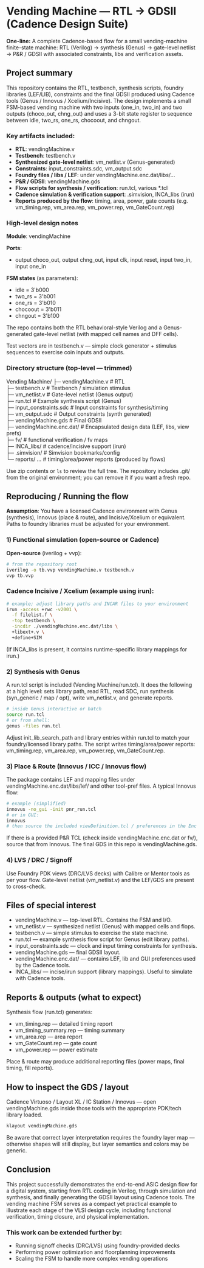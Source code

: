 # Vending Machine — RTL → GDSII (Cadence Design Suite)

**One-line:** A complete Cadence-based flow for a small vending-machine finite-state machine: RTL (Verilog) → synthesis (Genus) → gate-level netlist → P&R / GDSII with associated constraints, libs and verification assets.

## Project summary

This repository contains the RTL, testbench, synthesis scripts, foundry libraries (LEF/LIB), constraints and the final GDSII produced using Cadence tools (Genus / Innovus / Xcelium/Incisive). The design implements a small FSM-based vending machine with two inputs (one_in, two_in) and two outputs (choco_out, chng_out) and uses a 3-bit state register to sequence between idle, two_rs, one_rs, chocoout, and chngout.

### Key artifacts included:

- **RTL**: vendingMachine.v
- **Testbench**: testbench.v
- **Synthesized gate-level netlist**: vm_netlist.v (Genus-generated)
- **Constraints**: input_constraints.sdc, vm_output.sdc
- **Foundry files / libs / LEF**: under vendingMachine.enc.dat/libs/...
- **P&R / GDSII**: vendingMachine.gds
- **Flow scripts for synthesis / verification**: run.tcl, various *.tcl
- **Cadence simulation & verification support**: .simvision, INCA_libs (irun)
- **Reports produced by the flow**: timing, area, power, gate counts (e.g. vm_timing.rep, vm_area.rep, vm_power.rep, vm_GateCount.rep)

### High-level design notes

**Module**: vendingMachine

**Ports**:
- output choco_out, output chng_out, input clk, input reset, input two_in, input one_in

**FSM states** (as parameters):
- idle = 3'b000
- two_rs = 3'b001
- one_rs = 3'b010
- chocoout = 3'b011
- chngout = 3'b100

The repo contains both the RTL behavioral-style Verilog and a Genus-generated gate-level netlist (with mapped cell names and DFF cells).

Test vectors are in testbench.v — simple clock generator + stimulus sequences to exercise coin inputs and outputs.

### Directory structure (top-level — trimmed)
Vending Machine/
├─ vendingMachine.v # RTL  
├─ testbench.v # Testbench / simulation stimulus  
├─ vm_netlist.v # Gate-level netlist (Genus output)  
├─ run.tcl # Example synthesis script (Genus)  
├─ input_constraints.sdc # Input constraints for synthesis/timing  
├─ vm_output.sdc # Output constraints (synth generated)  
├─ vendingMachine.gds # Final GDSII  
├─ vendingMachine.enc.dat/ # Encapsulated design data (LEF, libs, view prefs)  
├─ fv/ # functional verification / fv maps  
├─ INCA_libs/ # cadence/incisive support (irun)  
├─ .simvision/ # Simvision bookmarks/config  
└─ reports/ ... # timing/area/power reports (produced by flows)  


Use zip contents or `ls` to review the full tree. The repository includes .git/ from the original environment; you can remove it if you want a fresh repo.

## Reproducing / Running the flow

**Assumption**: You have a licensed Cadence environment with Genus (synthesis), Innovus (place & route), and Incisive/Xcelium or equivalent. Paths to foundry libraries must be adjusted for your environment.

### 1) Functional simulation (open-source or Cadence)

**Open-source** (iverilog + vvp):

```sh
# from the repository root
iverilog -o tb.vvp vendingMachine.v testbench.v
vvp tb.vvp
```

### Cadence Incisive / Xcelium (example using irun):

```sh
# example; adjust library paths and INCAR files to your environment
irun -access +rwc -v2001 \
  -f filelist.f \
  -top testbench \
  -incdir ./vendingMachine.enc.dat/libs \
  +libext+.v \
  +define+SIM
```
(If INCA_libs is present, it contains runtime-specific library mappings for irun.)

### 2) Synthesis with Genus

A run.tcl script is included (Vending Machine/run.tcl). It does the following at a high level: sets library path, read RTL, read SDC, run synthesis (syn_generic / map / opt), write vm_netlist.v, and generate reports.

```sh
# inside Genus interactive or batch
source run.tcl
# or from shell:
genus -files run.tcl
```

Adjust init_lib_search_path and library entries within run.tcl to match your foundry/licensed library paths. The script writes timing/area/power reports: vm_timing.rep, vm_area.rep, vm_power.rep, vm_GateCount.rep.

### 3) Place & Route (Innovus / ICC / Innovus flow)

The package contains LEF and mapping files under vendingMachine.enc.dat/libs/lef/ and other tool-pref files. A typical Innovus flow:

```sh
# example (simplified)
innovus -no_gui -init pnr_run.tcl
# or in GUI:
innovus
# then source the included viewDefinition.tcl / preferences in the Enc data
```

If there is a provided P&R TCL (check inside vendingMachine.enc.dat or fv/), source that from Innovus. The final GDS in this repo is vendingMachine.gds.

### 4) LVS / DRC / Signoff

Use Foundry PDK views (DRC/LVS decks) with Calibre or Mentor tools as per your flow.
Gate-level netlist (vm_netlist.v) and the LEF/GDS are present to cross-check.

## Files of special interest

- vendingMachine.v — top-level RTL. Contains the FSM and I/O.
- vm_netlist.v — synthesized netlist (Genus) with mapped cells and flops.
- testbench.v — simple stimulus to exercise the state machine.
- run.tcl — example synthesis flow script for Genus (edit library paths).
- input_constraints.sdc — clock and input timing constraints for synthesis.
- vendingMachine.gds — final GDSII layout.
- vendingMachine.enc.dat/ — contains LEF, lib and GUI preferences used by the Cadence tools.
- INCA_libs/ — incise/irun support (library mappings). Useful to simulate with Cadence tools.

## Reports & outputs (what to expect)

Synthesis flow (run.tcl) generates:
- vm_timing.rep — detailed timing report
- vm_timing_summary.rep — timing summary
- vm_area.rep — area report
- vm_GateCount.rep — gate count
- vm_power.rep — power estimate

Place & route may produce additional reporting files (power maps, final timing, fill reports).

## How to inspect the GDS / layout

Cadence Virtuoso / Layout XL / IC Station / Innovus — open vendingMachine.gds inside those tools with the appropriate PDK/tech library loaded.

```sh
klayout vendingMachine.gds
```

Be aware that correct layer interpretation requires the foundry layer map — otherwise shapes will still display, but layer semantics and colors may be generic.

## Conclusion

This project successfully demonstrates the end-to-end ASIC design flow for a digital system, starting from RTL coding in Verilog, through simulation and synthesis, and finally generating the GDSII layout using Cadence tools. The vending machine FSM serves as a compact yet practical example to illustrate each stage of the VLSI design cycle, including functional verification, timing closure, and physical implementation.

### This work can be extended further by:

- Running signoff checks (DRC/LVS) using foundry-provided decks
- Performing power optimization and floorplanning improvements
- Scaling the FSM to handle more complex vending operations

